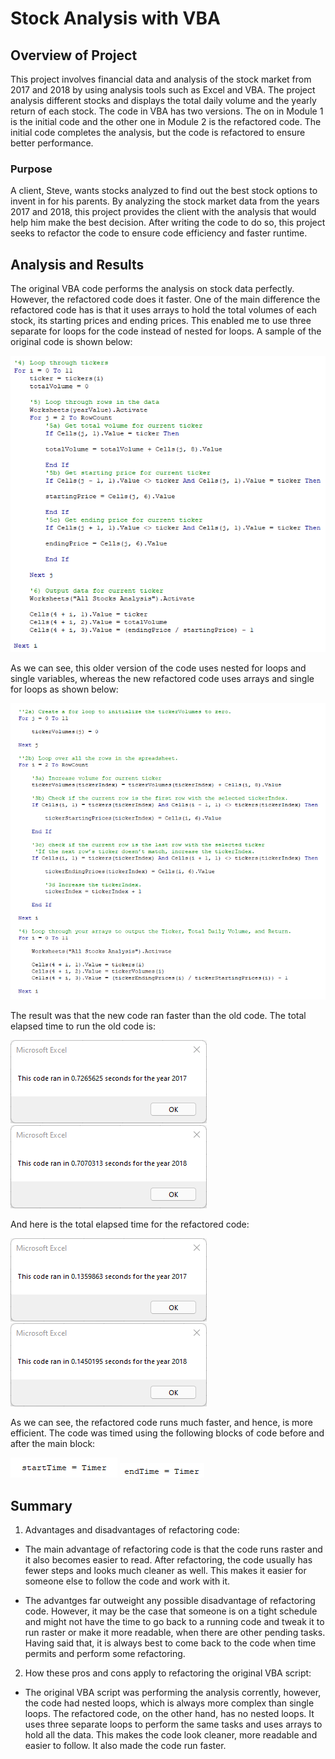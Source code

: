 # Stock Analysis with VBA

## Overview of Project

This project involves financial data and analysis of the stock market from 2017 and 2018 by using analysis tools such as Excel and VBA. The project analysis different stocks and displays the total daily volume and the yearly return of each stock. The code in VBA has two versions. The on in Module 1 is the initial code and the other one in Module 2 is the refactored code. The initial code completes the analysis, but the code is refactored to ensure better performance.

### Purpose

A client, Steve, wants stocks analyzed to find out the best stock options to invent in for his parents. By analyzing the stock market data from the years 2017 and 2018, this project provides the client with the analysis that would help him make the best decision. After writing the code to do so, this project seeks to refactor the code to ensure code efficiency and faster runtime.

## Analysis and Results

The original VBA code performs the analysis on stock data perfectly. However, the refactored code does it faster. One of the main difference the refactored code has is that it uses arrays to hold the total volumes of each stock, its starting prices and ending prices. This enabled me to use three separate for loops for the code instead of nested for loops. A sample of the original code is shown below:

![Main block of old code](https://github.com/Zarif601/stock-analysis/blob/main/Resources/MainBlockOld.png)

As we can see, this older version of the code uses nested for loops and single variables, whereas the new refactored code uses arrays and single for loops as shown below:

![Main block of refactored code](https://github.com/Zarif601/stock-analysis/blob/main/Resources/MainBlockNew.png)

The result was that the new code ran faster than the old code. The total elapsed time to run the old code is:

![Elapsd time for 2017 for old code](https://github.com/Zarif601/stock-analysis/blob/main/Resources/Old_stocks_2017.png)
![Elapsed time for 2018 for old code](https://github.com/Zarif601/stock-analysis/blob/main/Resources/Old_stocks_2018.png)

And here is the total elapsed time for the refactored code:

![Elapsed time for 2017 for new code](https://github.com/Zarif601/stock-analysis/blob/main/Resources/VBA_Challenge_2017.png)
![Elapsed time for 2018 for new code](https://github.com/Zarif601/stock-analysis/blob/main/Resources/VBA_Challenge_2018.png)

As we can see, the refactored code runs much faster, and hence, is more efficient. The code was timed using the following blocks of code before and after the main block:

![Start timer](https://github.com/Zarif601/stock-analysis/blob/main/Resources/startTimer.png)
![End timer](https://github.com/Zarif601/stock-analysis/blob/main/Resources/endTimer.png)

## Summary

1. Advantages and disadvantages of refactoring code:
- The main advantage of refactoring code is that the code runs raster and it also becomes easier to read. After refactoring, the code usually has fewer steps and looks much cleaner as well. This makes it easier for someone else to follow the code and work with it.

- The advantges far outweight any possible disadvantage of refactoring code. However, it may be the case that someone is on a tight schedule and might not have the time to go back to a running code and tweak it to run raster or make it more readable, when there are other pending tasks. Having said that, it is always best to come back to the code when time permits and perform some refactoring.

2. How these pros and cons apply to refactoring the original VBA script:
- The original VBA script was performing the analysis corrently, however, the code had nested loops, which is always more complex than single loops. The refactored code, on the other hand, has no nested loops. It uses three separate loops to perform the same tasks and uses arrays to hold all the data. This makes the code look cleaner, more readable and easier to follow. It also made the code run faster.
